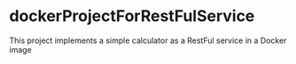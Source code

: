 # dockerProjectForRestFulService
This project implements a simple calculator as a RestFul service in a Docker image 
